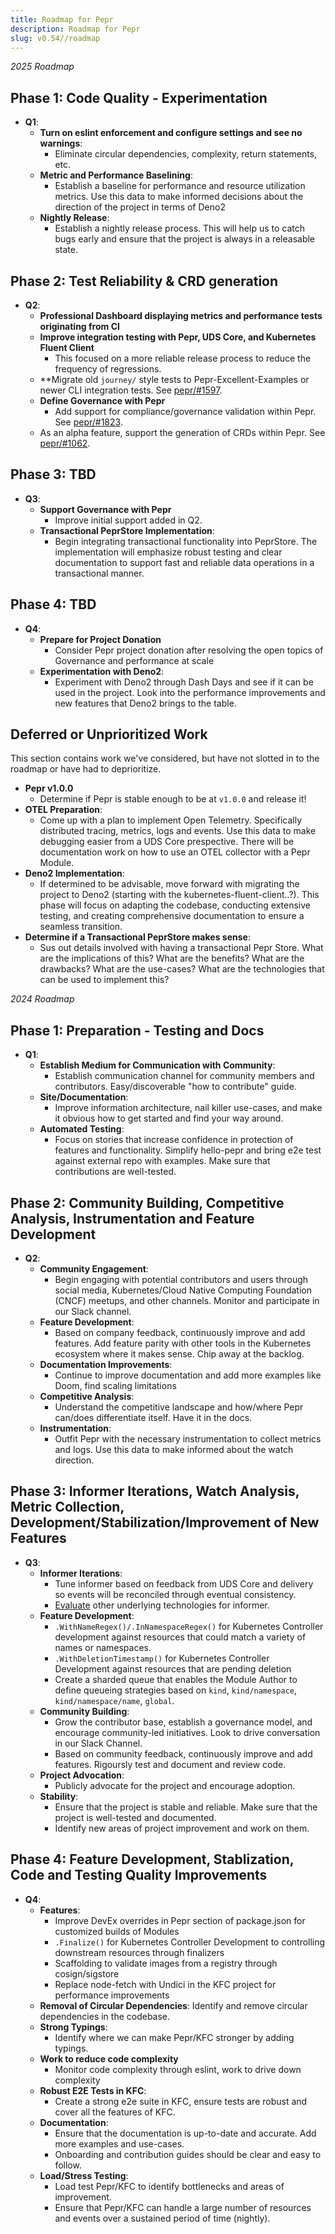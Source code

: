 ```yaml
---
title: Roadmap for Pepr
description: Roadmap for Pepr
slug: v0.54//roadmap
---
```



_2025 Roadmap_  

## Phase 1: Code Quality - Experimentation

- **Q1**:
  - **Turn on eslint enforcement and configure settings and see no warnings**:
    - Eliminate circular dependencies, complexity, return statements, etc.
  - **Metric and Performance Baselining**:
    - Establish a baseline for performance and resource utilization metrics. Use this data to make informed decisions about the direction of the project in terms of Deno2
  - **Nightly Release**:
    - Establish a nightly release process. This will help us to catch bugs early and ensure that the project is always in a releasable state.

## Phase 2: Test Reliability & CRD generation

- **Q2**:
  - **Professional Dashboard displaying metrics and performance tests originating from CI**
  - **Improve integration testing with Pepr, UDS Core, and Kubernetes Fluent Client**
    - This focused on a more reliable release process to reduce the frequency of regressions.
  - **Migrate old `journey/` style tests to Pepr-Excellent-Examples or newer CLI integration tests. See [pepr/#1597](https://github.com/defenseunicorns/pepr/issues/1597).
  - **Define Governance with Pepr**
    - Add support for compliance/governance validation within Pepr. See [pepr/#1823](https://github.com/defenseunicorns/pepr/issues/1823).
  - As an alpha feature, support the generation of CRDs within Pepr. See [pepr/#1062](https://github.com/defenseunicorns/pepr/issues/1062).

## Phase 3: TBD

- **Q3**:
  - **Support Governance with Pepr**
    - Improve initial support added in Q2.
  - **Transactional PeprStore Implementation**:
    - Begin integrating transactional functionality into PeprStore. The implementation will emphasize robust testing and clear documentation to support fast and reliable data operations in a transactional manner.

## Phase 4: TBD

- **Q4**:
  - **Prepare for Project Donation**
    - Consider Pepr project donation after resolving the open topics of Governance and performance at scale
  - **Experimentation with Deno2**:
    - Experiment with Deno2 through Dash Days and see if it can be used in the project. Look into the performance improvements and new features that Deno2 brings to the table.

## Deferred or Unprioritized Work

This section contains work we've considered, but have not slotted in to the roadmap or have had to deprioritize.

- **Pepr v1.0.0**
  - Determine if Pepr is stable enough to be at `v1.0.0` and release it!
- **OTEL Preparation**:
  - Come up with a plan to implement Open Telemetry. Specifically distributed tracing, metrics, logs and events. Use this data to make debugging easier from a UDS Core prespective. There will be documentation work on how to use an OTEL collector with a Pepr Module.
- **Deno2 Implementation**:
  - If determined to be advisable, move forward with migrating the project to Deno2 (starting with the kubernetes-fluent-client..?). This phase will focus on adapting the codebase, conducting extensive testing, and creating comprehensive documentation to ensure a seamless transition.
- **Determine if a Transactional PeprStore makes sense**:
  - Sus out details involved with having a transactional Pepr Store. What are the implications of this? What are the benefits? What are the drawbacks? What are the use-cases? What are the technologies that can be used to implement this?

_2024 Roadmap_  

## Phase 1: Preparation - Testing and Docs

- **Q1**:
  - **Establish Medium for Communication with Community**:
    - Establish communication channel for community members and contributors. Easy/discoverable "how to contribute" guide.
  - **Site/Documentation**:
    - Improve information architecture, nail killer use-cases, and make it obvious how to get started and find your way around.
  - **Automated Testing**:
    - Focus on stories that increase confidence in protection of features and functionality. Simplify hello-pepr and bring e2e test against external repo with examples. Make sure that contributions are well-tested.

## Phase 2: Community Building, Competitive Analysis, Instrumentation and Feature Development

- **Q2**:
  - **Community Engagement**:
    - Begin engaging with potential contributors and users through social media, Kubernetes/Cloud Native Computing Foundation (CNCF) meetups, and other channels. Monitor and participate in our Slack channel.
  - **Feature Development**:
    - Based on company feedback, continuously improve and add features. Add feature parity with other tools in the Kubernetes ecosystem where it makes sense. Chip away at the backlog.
  - **Documentation Improvements**:
    - Continue to improve documentation and add more examples like Doom, find scaling limitations
  - **Competitive Analysis**:
    - Understand the competitive landscape and how/where Pepr can/does differentiate itself. Have it in the docs.
  - **Instrumentation**:
    - Outfit Pepr with the necessary instrumentation to collect metrics and logs. Use this data to make informed about the watch direction.

## Phase 3: Informer Iterations, Watch Analysis, Metric Collection, Development/Stabilization/Improvement of New Features

- **Q3**:
  - **Informer Iterations**:
    - Tune informer based on feedback from UDS Core and delivery so events will be reconciled through eventual consistency.
    - [Evaluate](https://github.com/defenseunicorns/pepr/blob/main/adr/0015-kfc-watch-undici/) other underlying technologies for informer.
  - **Feature Development**:
    - `.WithNameRegex()/.InNamespaceRegex()` for Kubernetes Controller development against resources that could match a variety of names or namespaces.
    - `.WithDeletionTimestamp()` for Kubernetes Controller Development against resources that are pending deletion
    - Create a sharded queue that enables the Module Author to define queueing strategies based on `kind`, `kind/namespace`, `kind/namespace/name`, `global`.
  - **Community Building**:
    - Grow the contributor base, establish a governance model, and encourage community-led initiatives. Look to drive conversation in our Slack Channel.
    - Based on community feedback, continuously improve and add features. Rigoursly test and document and review code.
  - **Project Advocation**:
    - Publicly advocate for the project and encourage adoption.
  - **Stability**:
    - Ensure that the project is stable and reliable. Make sure that the project is well-tested and documented.
    - Identify new areas of project improvement and work on them.

## Phase 4: Feature Development, Stablization, Code and Testing Quality Improvements

- **Q4**:
  - **Features**:
    - Improve DevEx overrides in Pepr section of package.json for customized builds of Modules
    - `.Finalize()` for Kubernetes Controller Development to controlling downstream resources through finalizers
    - Scaffolding to validate images from a registry through cosign/sigstore
    - Replace node-fetch with Undici in the KFC project for performance improvements
  - **Removal of Circular Dependencies**:
    Identify and remove circular dependencies in the codebase.
  - **Strong Typings**:
    - Identify where we can make Pepr/KFC stronger by adding typings.
  - **Work to reduce code complexity**
    - Monitor code complexity through eslint, work to drive down complexity
  - **Robust E2E Tests in KFC**:
    - Create a strong e2e suite in KFC, ensure tests are robust and cover all the features of KFC.
  - **Documentation**:
    - Ensure that the documentation is up-to-date and accurate. Add more examples and use-cases.
    - Onboarding and contribution guides should be clear and easy to follow.
  - **Load/Stress Testing**:
    - Load test Pepr/KFC to identify bottlenecks and areas of improvement.
    - Ensure that Pepr/KFC can handle a large number of resources and events over a sustained period of time (nightly).
